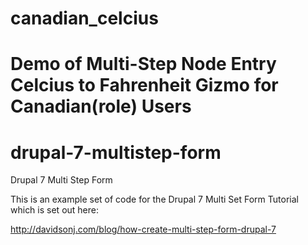 # canadian_celcius
Demo of Multi-Step Node Entry Celcius to Fahrenheit Gizmo for Canadian(role) Users
=======
drupal-7-multistep-form
=======================

Drupal 7 Multi Step Form

This is an example set of code for the Drupal 7 Multi Set Form Tutorial which is set out here:

http://davidsonj.com/blog/how-create-multi-step-form-drupal-7
